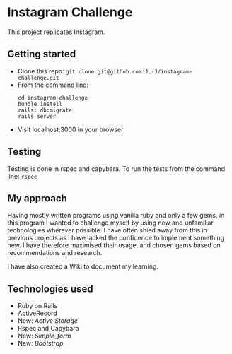 Instagram Challenge
===================

This project replicates Instagram.

## Getting started ##
- Clone this repo:
  `git clone git@github.com:JL-J/instagram-challenge.git`
- From the command line:
  ```
  cd instagram-challenge
  bundle install
  rails: db:migrate
  rails server
  ```
- Visit localhost:3000 in your browser

## Testing ##
Testing is done in rspec and capybara. To run the tests from the command line: `rspec`

## My approach ##
Having mostly written programs using vanilla ruby and only a few gems, in this program I wanted to challenge myself by using new and unfamiliar technologies wherever possible. I have often shied away from this in previous projects as I have lacked the confidence to implement something new. I have therefore maximised their usage, and chosen gems based on recommendations and research.

I have also created a Wiki to document my learning.

## Technologies used ##
- Ruby on Rails
- ActiveRecord
- New: _Active Storage_
- Rspec and Capybara
- New: _Simple_form_
- New: _Bootstrap_
